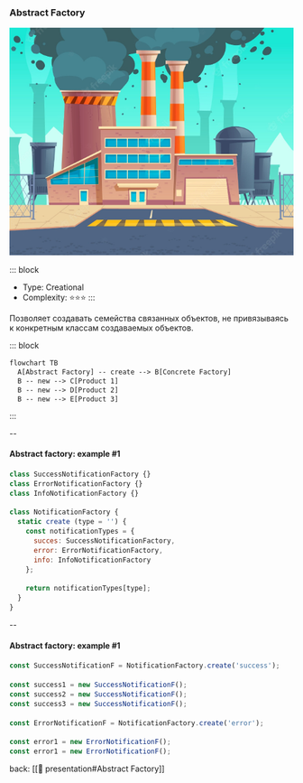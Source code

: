 ### Abstract Factory <!-- element style="display:none" -->

<split left="1" right="1">

![[abstract-factory.png | 500]](./imgs/abstract-factory.png)

::: block <!-- element style="display: flex; font-size: 2rem" align="center"  -->
- Type: Creational
- Complexity: ⭐⭐⭐
::: 

</split>

Позволяет создавать семейства связанных объектов, не привязываясь к конкретным классам создаваемых объектов.

::: block <!-- element style="display: none;" -->
```mermaid
flowchart TB
  A[Abstract Factory] -- create --> B[Concrete Factory]
  B -- new --> C[Product 1]
  B -- new --> D[Product 2]
  B -- new --> E[Product 3]
```
:::

--

#### Abstract factory: example #1

```js [|7-11|13]
class SuccessNotificationFactory {}
class ErrorNotificationFactory {}
class InfoNotificationFactory {}

class NotificationFactory {
  static create (type = '') {
    const notificationTypes = {
      succes: SuccessNotificationFactory,
      error: ErrorNotificationFactory,
      info: InfoNotificationFactory
    };
    
    return notificationTypes[type];
  }
}
```

--

#### Abstract factory: example #1

```js
const SuccessNotificationF = NotificationFactory.create('success');

const success1 = new SuccessNotificationF();
const success2 = new SuccessNotificationF();
const success3 = new SuccessNotificationF();

const ErrorNotificationF = NotificationFactory.create('error');

const error1 = new ErrorNotificationF();
const error1 = new ErrorNotificationF();
```

back: [[📖 presentation#Abstract Factory]] <!-- element style="display:none" -->
